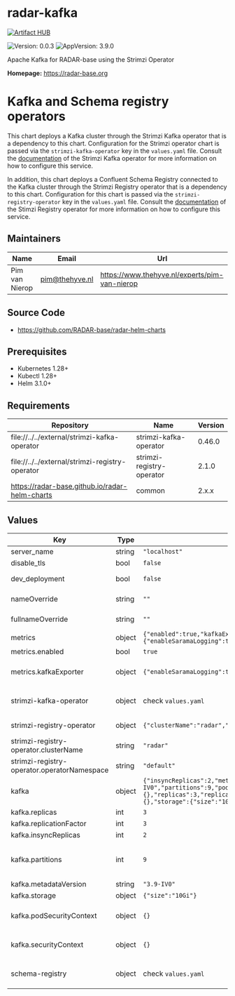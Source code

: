 

# radar-kafka
[![Artifact HUB](https://img.shields.io/endpoint?url=https://artifacthub.io/badge/repository/radar-kafka)](https://artifacthub.io/packages/helm/radar-base/radar-kafka)

![Version: 0.0.3](https://img.shields.io/badge/Version-0.0.3-informational?style=flat-square) ![AppVersion: 3.9.0](https://img.shields.io/badge/AppVersion-3.9.0-informational?style=flat-square)

Apache Kafka for RADAR-base using the Strimzi Operator

**Homepage:** <https://radar-base.org>

# Kafka and Schema registry operators

This chart deploys a Kafka cluster through the Strimzi Kafka operator that is a dependency to this chart. Configuration for the Strimzi operator chart is passed via the `strimzi-kafka-operator` key in the `values.yaml` file.
Consult the [documentation](https://strimzi.io/documentation/) of the Strimzi Kafka operator for more information on how to configure this service.

In addition, this chart deploys a Confluent Schema Registry connected to the Kafka cluster through the Strimzi Registry operator that is a dependency to this chart. Configuration for this chart is passed via the `strimzi-registry-operator` key in the `values.yaml` file.
Consult the [documentation](https://github.com/lsst-sqre/strimzi-registry-operator) of the Stimzi Registry operator for more information on how to configure this service.

## Maintainers

| Name | Email | Url |
| ---- | ------ | --- |
| Pim van Nierop | <pim@thehyve.nl> | <https://www.thehyve.nl/experts/pim-van-nierop> |

## Source Code

* <https://github.com/RADAR-base/radar-helm-charts>

## Prerequisites
* Kubernetes 1.28+
* Kubectl 1.28+
* Helm 3.1.0+

## Requirements

| Repository | Name | Version |
|------------|------|---------|
| file://../../external/strimzi-kafka-operator | strimzi-kafka-operator | 0.46.0 |
| file://../../external/strimzi-registry-operator | strimzi-registry-operator | 2.1.0 |
| https://radar-base.github.io/radar-helm-charts | common | 2.x.x |

## Values

| Key | Type | Default | Description |
|-----|------|---------|-------------|
| server_name | string | `"localhost"` | domain name of the server |
| disable_tls | bool | `false` |  |
| dev_deployment | bool | `false` | Deploy with minimal replicas, replicationFactor and without PVCs (a.k.a ephemeral mode) |
| nameOverride | string | `""` | String to partially override radar-kafka.fullname template with a string (will prepend the release name) |
| fullnameOverride | string | `""` | String to fully override radar-kafka.fullname template with a string |
| metrics | object | `{"enabled":true,"kafkaExporter":{"enableSaramaLogging":true,"groupRegex":".*","topicRegex":".*"}}` | Enable metrics to be collected via Prometheus-operator |
| metrics.enabled | bool | `true` | Enable monitoring of metrics |
| metrics.kafkaExporter | object | `{"enableSaramaLogging":true,"groupRegex":".*","topicRegex":".*"}` | Values for Prometheus JMX Exporter attached to Kafka pods ref: https://strimzi.io/docs/operators/latest/deploying#proc-metrics-kafka-deploy-options-str |
| strimzi-kafka-operator | object | check `values.yaml` | Values for kafka operator ref: https://strimzi.io/docs/operators/latest/deploying#assembly-operators-str |
| strimzi-registry-operator | object | `{"clusterName":"radar","operatorNamespace":"default"}` | Values for schema registry operator ref: https://github.com/lsst-sqre/strimzi-registry-operator |
| strimzi-registry-operator.clusterName | string | `"radar"` | Keep in sync with 'fullnameOverride' |
| strimzi-registry-operator.operatorNamespace | string | `"default"` | Keep in sync with namespace used by deployment |
| kafka | object | `{"insyncReplicas":2,"metadataVersion":"3.9-IV0","partitions":9,"podSecurityContext":{},"replicas":3,"replicationFactor":3,"securityContext":{},"storage":{"size":"10Gi"}}` | Values for strimzi-registry-operator ref: https://strimzi.io/docs/operators/latest/deploying#proc-registry-deploy-options-str |
| kafka.replicas | int | `3` | Number of Kafka brokers |
| kafka.replicationFactor | int | `3` | Number of replicas for Kafka topics |
| kafka.insyncReplicas | int | `2` | Number of in-sync kafka broker replicas |
| kafka.partitions | int | `9` | Number of topic data partitions. Rule of thumb: 3 times the number of brokers. Headroom is used for future upscale of brokers. ref: https://learn.conduktor.io/kafka/kafka-topics-choosing-the-replication-factor-and-partitions-count/ |
| kafka.metadataVersion | string | `"3.9-IV0"` | Metadata API version. Keep in sync with appVersion |
| kafka.storage | object | `{"size":"10Gi"}` | Storage size for Kafka pods |
| kafka.podSecurityContext | object | `{}` | Security Context for Kafka pods ref: https://strimzi.io/docs/operators/latest/deploying#assembly-security-providers-str |
| kafka.securityContext | object | `{}` | Security Context for Kafka containers ref: https://strimzi.io/docs/operators/latest/deploying#assembly-security-providers-str |
| schema-registry | object | check `values.yaml` | Values for schema registry deployed by strimzi-registry-operator ref: https://github.com/lsst-sqre/strimzi-registry-operator |
